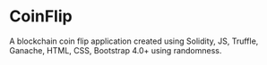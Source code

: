 # CoinFlip
A blockchain coin flip application created using Solidity, JS, Truffle, Ganache, HTML, CSS, Bootstrap 4.0+ using randomness.
